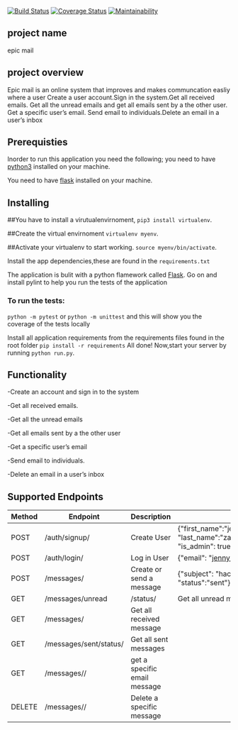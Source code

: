 [![Build Status](https://travis-ci.org/jennizalwango/epicmail2.svg?branch=ft-delete)](https://travis-ci.org/jennizalwango/epicmail2)
[![Coverage Status](https://coveralls.io/repos/github/jennizalwango/epicmail2/badge.svg?branch=ft-delete)](https://coveralls.io/github/jennizalwango/epicmail2?branch=ft-delete)
[![Maintainability](https://api.codeclimate.com/v1/badges/b188f0d76827a1124f58/maintainability)](https://codeclimate.com/github/jennizalwango/epicmail2/maintainability)

## project name 
  epic mail

## project overview
  Epic mail is an online system that improves and makes communcation easliy where a user 
  Create a user account.Sign in the system.Get all received emails.
  Get all the unread emails and get all emails sent by a the other user.
  Get a specific user’s email.
  Send email to individuals.Delete an email in a user’s inbox

## Prerequisties
Inorder  to run this application you need the following;
you need to have [python3](https://www.python.org/downloads/)  installed on your machine.

You need to have [flask](http://flask.pocoo.org/docs/1.0/installation/) installed on your machine.

## Installing 

##You have to install a virutualenvirnoment, 
 `pip3 install virtualenv`.


##Create the virtual envirnoment
 `virtualenv myenv`.


##Activate your virtualenv to start working.
 `source myenv/bin/activate`.

Install the app dependencies,these are found in the `requirements.txt`

The application is bulit with a python flamework called [Flask](http://flask.pocoo.org/).
Go on and install pylint to help you run the tests of the application

### To run the tests:
  `python -m pytest`  or
  `python -m unittest`  and this will show you the coverage of the tests locally

Install all application requirements from the requirements files found in the root folder
 `pip install -r requirements`
All done! Now,start your server by running  `python run.py`.


## Functionality
-Create an account and sign in to the system

-Get all received emails.

-Get all the unread emails

-Get all emails sent by a the other user

-Get a specific user’s email

-Send email to individuals.

-Delete an email in a user’s inbox


## Supported Endpoints
| Method | Endpoint | Description | Body  |
|--------|----------|-------------|-------|
| POST   |/auth/signup/ |Create User|{"first_name":"jenny", "last_name":"zawal","password":"jenny123","email":"jenny23@gmail.com", "is_admin": true}|
| POST   |/auth/login/ |Log in User|{"email": "jenny123@gmail.com", "password":"jenny123"}|
| POST   |/messages/ |Create  or send a message|{"subject": "hackthon", "message":"we will hold an hackthon", "status":"sent"}|
| GET    |/messages/unread|/status/|Get all unread message|
| GET    |/messages/|Get all received message|
| GET    |/messages/sent/status/|Get all sent messages|
| GET    |/messages/<message-id>/|get a specific email message|
| DELETE |/messages/<message-id>/|Delete a specific message|
